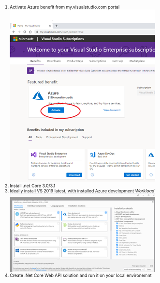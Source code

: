 1. Activate Azure benefit from my.visualstudio.com portal
![image.png](/devops-training.wiki/.attachments/image-0a7281b1-ff34-4b27-b3ce-964bc7aa4302.png)
1. Install .net Core 3.0/3.1
1. Ideally install VS 2019 latest, with installed Azure development _Workload_
![image.png](/devops-training.wiki/.attachments/image-50d48103-4055-4a38-93c9-34be63f937c5.png)
1. Create .Net Core Web API solution and run it on your local environemnt
